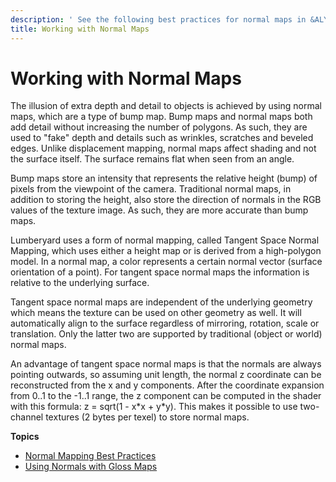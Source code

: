 ```yaml
---
description: ' See the following best practices for normal maps in &ALYlong;. '
title: Working with Normal Maps
---
```

# Working with Normal Maps<a name="mat-maps-normal-intro"></a>

The illusion of extra depth and detail to objects is achieved by using normal maps, which are a type of bump map\. Bump maps and normal maps both add detail without increasing the number of polygons\. As such, they are used to "fake" depth and details such as wrinkles, scratches and beveled edges\. Unlike displacement mapping, normal maps affect shading and not the surface itself\. The surface remains flat when seen from an angle\. 

Bump maps store an intensity that represents the relative height \(bump\) of pixels from the viewpoint of the camera\. Traditional normal maps, in addition to storing the height, also store the direction of normals in the RGB values of the texture image\. As such, they are more accurate than bump maps\. 

Lumberyard uses a form of normal mapping, called Tangent Space Normal Mapping, which uses either a height map or is derived from a high\-polygon model\. In a normal map, a color represents a certain normal vector \(surface orientation of a point\)\. For tangent space normal maps the information is relative to the underlying surface\. 

Tangent space normal maps are independent of the underlying geometry which means the texture can be used on other geometry as well\. It will automatically align to the surface regardless of mirroring, rotation, scale or translation\. Only the latter two are supported by traditional \(object or world\) normal maps\. 

An advantage of tangent space normal maps is that the normals are always pointing outwards, so assuming unit length, the normal z coordinate can be reconstructed from the x and y components\. After the coordinate expansion from 0\.\.1 to the \-1\.\.1 range, the z component can be computed in the shader with this formula: z = sqrt\(1 \- x\*x \+ y\*y\)\. This makes it possible to use two\-channel textures \(2 bytes per texel\) to store normal maps\. 

**Topics**
+ [Normal Mapping Best Practices](mat-maps-normal-best-practices.md)
+ [Using Normals with Gloss Maps](mat-maps-normal-gloss.md)